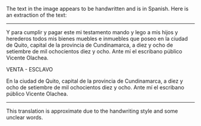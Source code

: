 The text in the image appears to be handwritten and is in Spanish. Here is an extraction of the text:

---

Y para cumplir y pagar este mi testamento mando y lego a mis hijos y herederos todos mis bienes muebles e inmuebles que poseo en la ciudad de Quito, capital de la provincia de Cundinamarca, a diez y ocho de setiembre de mil ochocientos diez y ocho. Ante mí el escribano público Vicente Olachea.

VENTA - ESCLAVO

En la ciudad de Quito, capital de la provincia de Cundinamarca, a diez y ocho de setiembre de mil ochocientos diez y ocho. Ante mí el escribano público Vicente Olachea.

---

This translation is approximate due to the handwriting style and some unclear words.